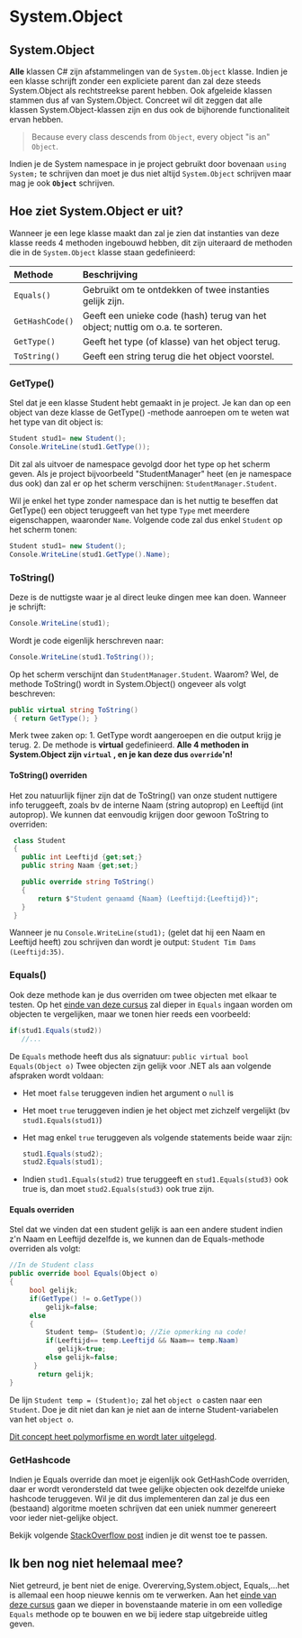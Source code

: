 # System.Object

## System.Object

**Alle** klassen C\# zijn afstammelingen van de `System.Object` klasse. Indien je een klasse schrijft zonder een expliciete parent dan zal deze steeds System.Object als rechtstreekse parent hebben. Ook afgeleide klassen stammen dus af van System.Object. Concreet wil dit zeggen dat alle klassen System.Object-klassen zijn en dus ook de bijhorende functionaliteit ervan hebben.

> Because every class descends from `Object`, every object "is an" `Object`.

Indien je de System namespace in je project gebruikt door bovenaan `using System;` te schrijven dan moet je dus niet altijd `System.Object` schrijven maar mag je ook **`Object`** schrijven.

## Hoe ziet System.Object er uit?

Wanneer je een lege klasse maakt dan zal je zien dat instanties van deze klasse reeds 4 methoden ingebouwd hebben, dit zijn uiteraard de methoden die in de `System.Object` klasse staan gedefinieerd:

| Methode | Beschrijving |
| :--- | :--- |
| `Equals()` | Gebruikt om te ontdekken of twee instanties gelijk zijn. |
| `GetHashCode()` | Geeft een unieke code \(hash\) terug van het object; nuttig om o.a. te sorteren. |
| `GetType()` | Geeft het type \(of klasse\) van het object terug. |
| `ToString()` | Geeft een string terug die het object voorstel. |

### GetType\(\)

Stel dat je een klasse Student hebt gemaakt in je project. Je kan dan op een object van deze klasse de GetType\(\) -methode aanroepen om te weten wat het type van dit object is:

```csharp
Student stud1= new Student();
Console.WriteLine(stud1.GetType());
```

Dit zal als uitvoer de namespace gevolgd door het type op het scherm geven. Als je project bijvoorbeeld "StudentManager" heet \(en je namespace dus ook\) dan zal er op het scherm verschijnen: `StudentManager.Student`.

Wil je enkel het type zonder namespace dan is het nuttig te beseffen dat GetType\(\) een object teruggeeft van het type `Type` met meerdere eigenschappen, waaronder `Name`. Volgende code zal dus enkel `Student` op het scherm tonen:

```csharp
Student stud1= new Student();
Console.WriteLine(stud1.GetType().Name);
```

### ToString\(\)

Deze is de nuttigste waar je al direct leuke dingen mee kan doen. Wanneer je schrijft:

```csharp
Console.WriteLine(stud1);
```

Wordt je code eigenlijk herschreven naar:

```csharp
Console.WriteLine(stud1.ToString());
```

Op het scherm verschijnt dan `StudentManager.Student`. Waarom? Wel, de methode ToString\(\) wordt in System.Object\(\) ongeveer als volgt beschreven:

```csharp
public virtual string ToString()
 { return GetType(); }
```

Merk twee zaken op: 1. GetType wordt aangeroepen en die output krijg je terug. 2. De methode is **virtual** gedefinieerd. **Alle 4 methoden in System.Object zijn `virtual` , en je kan deze dus `override`'n!**

#### ToString\(\) overriden

Het zou natuurlijk fijner zijn dat de ToString\(\) van onze student nuttigere info teruggeeft, zoals bv de interne Naam \(string autoprop\) en Leeftijd \(int autoprop\). We kunnen dat eenvoudig krijgen door gewoon ToString to overriden:

```csharp
 class Student
 {
   public int Leeftijd {get;set;}
   public string Naam {get;set;}

   public override string ToString()
   {
       return $"Student genaamd {Naam} (Leeftijd:{Leeftijd})";
   }
 }
```

Wanneer je nu `Console.WriteLine(stud1);` \(gelet dat hij een Naam en Leeftijd heeft\) zou schrijven dan wordt je output: `Student Tim Dams (Leeftijd:35)`.

### Equals\(\)

Ook deze methode kan je dus overriden om twee objecten met elkaar te testen. Op het [einde van deze cursus](../h15-polymorfisme/6_equals.md) zal dieper in `Equals` ingaan worden om objecten te vergelijken, maar we tonen hier reeds een voorbeeld:

```csharp
if(stud1.Equals(stud2))
   //...
```

De `Equals` methode heeft dus als signatuur: `public virtual bool Equals(Object o)` Twee objecten zijn gelijk voor .NET als aan volgende afspraken wordt voldaan:

* Het moet `false` teruggeven indien het argument o `null` is
* Het moet `true` teruggeven indien je het object met zichzelf vergelijkt \(bv `stud1.Equals(stud1)`\)
* Het mag enkel `true` teruggeven als volgende statements beide waar zijn:

  ```csharp
  stud1.Equals(stud2);
  stud2.Equals(stud1);
  ```

* Indien `stud1.Equals(stud2)` true teruggeeft en `stud1.Equals(stud3)` ook true is, dan moet `stud2.Equals(stud3)` ook true zijn.

#### Equals overriden

Stel dat we vinden dat een student gelijk is aan een andere student indien z'n Naam en Leeftijd dezelfde is, we kunnen dan de Equals-methode overriden als volgt:

```csharp
//In de Student class
public override bool Equals(Object o)
{
     bool gelijk;
     if(GetType() != o.GetType()) 
         gelijk=false;
     else
     {
         Student temp= (Student)o; //Zie opmerking na code!
         if(Leeftijd== temp.Leeftijd && Naam== temp.Naam)
            gelijk=true;
         else gelijk=false;
      }
       return gelijk;
}
```

De lijn `Student temp = (Student)o;` zal het `object o` casten naar een `Student`. Doe je dit niet dan kan je niet aan de interne Student-variabelen van het `object o`.

[Dit concept heet polymorfisme en wordt later uitgelegd](../h15-polymorfisme/11_polymo_intro.md).

### GetHashcode

Indien je Equals override dan moet je eigenlijk ook GetHashCode overriden, daar er wordt verondersteld dat twee gelijke objecten ook dezelfde unieke hashcode teruggeven. Wil je dit dus implementeren dan zal je dus een \(bestaand\) algoritme moeten schrijven dat een uniek nummer genereert voor ieder niet-gelijke object.

Bekijk volgende [StackOverflow post](https://stackoverflow.com/questions/9827911/how-to-implement-override-of-gethashcode-with-logic-of-overriden-equals) indien je dit wenst toe te passen.

## Ik ben nog niet helemaal mee?

Niet getreurd, je bent niet de enige. Overerving,System.object, Equals,...het is allemaal een hoop nieuwe kennis om te verwerken. Aan het [einde van deze cursus](../h15-polymorfisme/6_equals.md) gaan we dieper in bovenstaande materie in om een volledige `Equals` methode op te bouwen en we bij iedere stap uitgebreide uitleg geven.

